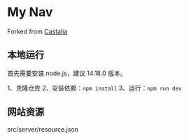 # My Nav

Forked from [Castalia](https://afterwork-design.github.io/castalia/)

## 本地运行

首先需要安装 node.js，建议 14.18.0 版本。

1、克隆仓库
2、安装依赖：`npm install`
3、运行：`npm run dev`

## 网站资源

src/server/resource.json
